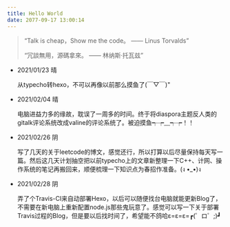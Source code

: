 ```yaml
---
title: Hello World
date: 2077-09-17 13:00:14
---
```


> “Talk is cheap，Show me the code。	—— Linus Torvalds” 			
>
> “冗談無用，源碼拿來。	—— 林纳斯·托瓦兹”

- 2021/01/23	晴

  从typecho转hexo，不可以再像以前那么摸鱼了(￣▽￣)"
  
- 2021/02/04    晴

  电脑进益力多的缘故，耽误了一周多的时间。终于将diaspora主题反人类的gitalk评论系统改成valine的评论系统了。被迫摸鱼┭┮﹏┭┮！！

- 2021/02/26    阴

  写了几天的关于leetcode的博文，感觉还行，所以打算以后尽量保持每天写一篇。然后这几天计划抽空把以前typecho上的文章新整理一下C++、计网、操作系统的笔记再搬回来，顺便梳理一下知识点为春招作准备。(ง •_•)ง
  
- 2021/02/28    阴

  弄了个Travis-CI来自动部署Hexo，以后可以随便找台电脑就能更新Blog了，不需要在新电脑上重新配置node.js那些鬼玩意了。感觉可以写一下关于部署Travis过程的Blog，但是要以后找时间了，希望能不鸽哈ε=ε=ε=┏(゜ロ゜;)┛
